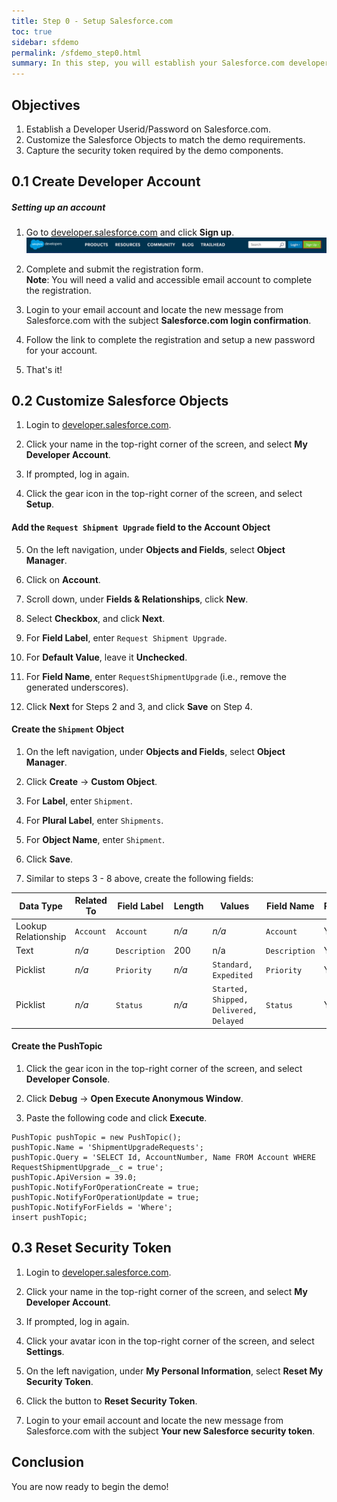 ```yaml
---
title: Step 0 - Setup Salesforce.com
toc: true
sidebar: sfdemo
permalink: /sfdemo_step0.html
summary: In this step, you will establish your Salesforce.com developer account and create the custom fields and objects required by the demo.
---
```


## Objectives
1. Establish a Developer Userid/Password on Salesforce.com.
2. Customize the Salesforce Objects to match the demo requirements.
3. Capture the security token required by the demo components.

## 0.1 Create Developer Account

##### Setting up an account

1. Go to [developer.salesforce.com](http://developer.salesforce.com) and click **Sign up**. ![Sign up](/images/sfdemo_step0_signup.png)

2. Complete and submit the registration form.  
   **Note**: You will need a valid and accessible email account to complete the registration.

3. Login to your email account and locate the new message from Salesforce.com with the subject **Salesforce.com login confirmation**.

4. Follow the link to complete the registration and setup a new password for your account.

5. That's it!

## 0.2 Customize Salesforce Objects

1. Login to [developer.salesforce.com](http://developer.salesforce.com).

2. Click your name in the top-right corner of the screen, and select **My Developer Account**.

3. If prompted, log in again.

4. Click the gear icon in the top-right corner of the screen, and select **Setup**.

#### Add the `Request Shipment Upgrade` field to the Account Object

5. On the left navigation, under **Objects and Fields**, select **Object Manager**.

6. Click on **Account**.

7. Scroll down, under **Fields & Relationships**, click **New**.

8. Select **Checkbox**, and click **Next**.

9. For **Field Label**, enter `Request Shipment Upgrade`.

10. For **Default Value**, leave it **Unchecked**.

11. For **Field Name**, enter `RequestShipmentUpgrade` (i.e., remove the generated underscores).

12. Click **Next** for Steps 2 and 3, and click **Save** on Step 4.

#### Create the `Shipment` Object

1. On the left navigation, under **Objects and Fields**, select **Object Manager**.

2. Click **Create** -> **Custom Object**.

3. For **Label**, enter `Shipment`.

4. For **Plural Label**, enter `Shipments`.

5. For **Object Name**, enter `Shipment`.

6. Click **Save**. 

7. Similar to steps 3 - 8 above, create the following fields:

| Data Type | Related To | Field Label | Length | Values | Field Name | Required |
| --- | --- | --- | --- | --- | --- | --- |
| Lookup Relationship | `Account` | `Account` | _n/a_ | _n/a_ | `Account` | Yes |
| Text | _n/a_ | `Description` | 200 | n/a | `Description` | Yes |
| Picklist | _n/a_ | `Priority` | _n/a_ | `Standard, Expedited` | `Priority` | Yes |
| Picklist | _n/a_ | `Status` | _n/a_ | `Started, Shipped, Delivered, Delayed` | `Status` | Yes |

#### Create the PushTopic

1. Click the gear icon in the top-right corner of the screen, and select **Developer Console**.

2. Click **Debug** -> **Open Execute Anonymous Window**.

3. Paste the following code and click **Execute**.

```
PushTopic pushTopic = new PushTopic();
pushTopic.Name = 'ShipmentUpgradeRequests';
pushTopic.Query = 'SELECT Id, AccountNumber, Name FROM Account WHERE RequestShipmentUpgrade__c = true';
pushTopic.ApiVersion = 39.0;
pushTopic.NotifyForOperationCreate = true;
pushTopic.NotifyForOperationUpdate = true;
pushTopic.NotifyForFields = 'Where';
insert pushTopic;
```

## 0.3 Reset Security Token

1. Login to [developer.salesforce.com](http://developer.salesforce.com).

2. Click your name in the top-right corner of the screen, and select **My Developer Account**.

3. If prompted, log in again.

4. Click your avatar icon in the top-right corner of the screen, and select **Settings**.

5. On the left navigation, under **My Personal Information**, select **Reset My Security Token**.

6. Click the button to **Reset Security Token**.

7. Login to your email account and locate the new message from Salesforce.com with the subject **Your new Salesforce security token**.

## Conclusion

You are now ready to begin the demo!